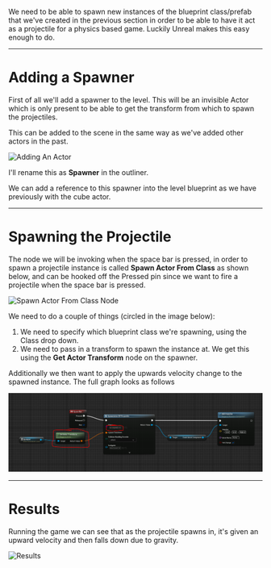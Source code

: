 We need to be able to spawn new instances of the blueprint class/prefab that we've created in the previous section in order to be able to have it act as a projectile for a physics based game. Luckily Unreal makes this easy enough to do.

---
# Adding a Spawner #

First of all we'll add a spawner to the level. This will be an invisible Actor which is only present to be able to get the transform from which to spawn the projectiles.

This can be added to the scene in the same way as we've added other actors in the past.

![Adding An Actor](Adding%20An%20Actor.png)

I'll rename this as **Spawner** in the outliner.

We can add a reference to this spawner into the level blueprint as we have previously with the cube actor.

---
# Spawning the Projectile #

The node we will be invoking when the space bar is pressed, in order to spawn a projectile instance is called **Spawn Actor From Class** as shown below, and can be hooked off the Pressed pin since we want to fire a projectile when the space bar is pressed.

![Spawn Actor From Class Node](Spawn%20Actor%20From%20Class%20Node.png)

We need to do a couple of things (circled in the image below):

1. We need to specify which blueprint class we're spawning, using the Class drop down.
2. We need to pass in a transform to spawn the instance at. We get this using the **Get Actor Transform** node on the spawner.

Additionally we then want to apply the upwards velocity change to the spawned instance. The full graph looks as follows

![Graph Setup](+Attachments/Unreal/Learn%20Unreal/Project%201%20-%20Warehouse%20Wreckage/7.%20Spawning/Graph%20Setup.png)

---
# Results #

Running the game we can see that as the projectile spawns in, it's given an upward velocity and then falls down due to gravity.

![Results](+Attachments/Unreal/Learn%20Unreal/Project%201%20-%20Warehouse%20Wreckage/7.%20Spawning/Results.gif)
